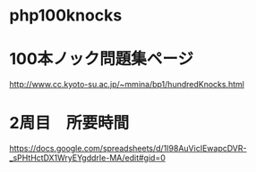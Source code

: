 # php100knocks

# 100本ノック問題集ページ
http://www.cc.kyoto-su.ac.jp/~mmina/bp1/hundredKnocks.html

# 2周目　所要時間
https://docs.google.com/spreadsheets/d/1I98AuVicIEwapcDVR-_sPHtHctDX1WryEYgddrIe-MA/edit#gid=0
